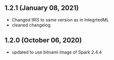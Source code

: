 ## 1.2.1 (January 08, 2021)
  - Changed IRIS to same version as in IntegrtedML
  - cleaned changelog

## 1.2.0 (October 06, 2020)
  - updated to use bitnami image of Spark 2.4.4

